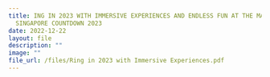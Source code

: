 ```yaml
---
title: ING IN 2023 WITH IMMERSIVE EXPERIENCES AND ENDLESS FUN AT THE MARINA BAY
  SINGAPORE COUNTDOWN 2023
date: 2022-12-22
layout: file
description: ""
image: ""
file_url: /files/Ring in 2023 with Immersive Experiences.pdf
---
```

